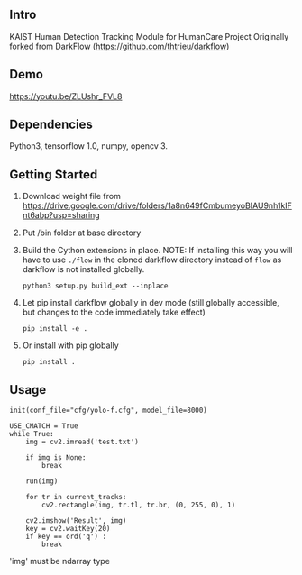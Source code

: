 ## Intro

KAIST Human Detection Tracking Module for HumanCare Project
Originally forked from DarkFlow (https://github.com/thtrieu/darkflow)

## Demo

<https://youtu.be/ZLUshr_FVL8>

## Dependencies

Python3, tensorflow 1.0, numpy, opencv 3.

## Getting Started

1. Download weight file from <https://drive.google.com/drive/folders/1a8n649fCmbumeyoBIAU9nh1kIFnt6abp?usp=sharing>
	
2. Put /bin folder at base directory
	
3. Build the Cython extensions in place. NOTE: If installing this way you will have to use `./flow` in the cloned darkflow directory instead of `flow` as darkflow is not installed globally.
    ```
    python3 setup.py build_ext --inplace
    ```

4. Let pip install darkflow globally in dev mode (still globally accessible, but changes to the code immediately take effect)
    ```
    pip install -e .
    ```

5. Or install with pip globally
    ```
    pip install .
    ```

## Usage

```
init(conf_file="cfg/yolo-f.cfg", model_file=8000)

USE_CMATCH = True
while True:
	img = cv2.imread('test.txt')

	if img is None:
	    break

	run(img)

	for tr in current_tracks:
	    cv2.rectangle(img, tr.tl, tr.br, (0, 255, 0), 1)

	cv2.imshow('Result', img)
	key = cv2.waitKey(20)
	if key == ord('q') :
	    break
```

'img' must be ndarray type
